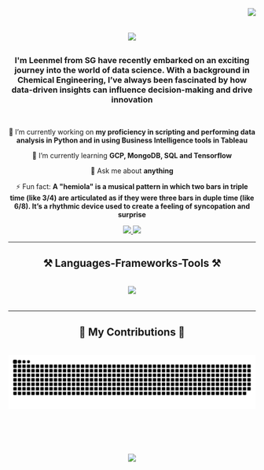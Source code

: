<img align="right" src="https://visitor-badge.laobi.icu/badge?page_id=Leenmel9000.Leenmel9000" />

<h1 align="center">
    <img src="https://readme-typing-svg.herokuapp.com/?font=Righteous&size=35&center=true&vCenter=true&width=500&height=70&duration=4000&lines=Hi+There!+👋;+I'm+Leenmel+Linde!;" />
</h1>

<h3 align="center">I'm Leenmel from SG have recently embarked on an exciting journey into the world of data science. With a background in Chemical Engineering, I’ve always been fascinated by how data-driven insights can influence decision-making and drive innovation </h3>

<br/>

<div align="center">
 
 🔭 I’m currently working on **my proficiency in scripting and performing data analysis in Python and in using Business Intelligence tools in Tableau**
 
 🌱 I’m currently learning **GCP, MongoDB, SQL and Tensorflow**

 💬 Ask me about **anything**

 ⚡ Fun fact: **A "hemiola" is a musical pattern in which two bars in triple time (like 3/4) are articulated as if they were three bars in duple time (like 6/8). It’s a rhythmic device used to create a feeling of syncopation and surprise**
 
 </div>
 
<div align="center"> 
  <a href="mailto:leenmel.al@gmail.com">
    <img src="https://img.shields.io/badge/Gmail-333333?style=for-the-badge&logo=gmail&logoColor=red" />
  </a>
  <a href="https://linkedin.com/in/leenmellinde" target="_blank">
    <img src="https://img.shields.io/badge/LinkedIn-0077B5?style=for-the-badge&logo=linkedin&logoColor=white" target="_blank" />
  </a>
</div>

 <hr/>
 
<h2 align="center">⚒️ Languages-Frameworks-Tools ⚒️</h2>
<br/>
<div align="center">
    <img src="https://skillicons.dev/icons?i=python,mongodb,mysql" /><br>
</div>

<br/>
<hr/>

<div align="center">
  <h2>🐍 My Contributions 🐍</h2>
  <br>
  <img alt="snake eating my contributions" src="https://raw.githubusercontent.com/Leenmel9000/Leenmel9000/output/github-contribution-grid-snake.svg" />
  
  <br/><br/><br/>
</div>
<h3 align="center">
    <img src="https://readme-typing-svg.herokuapp.com/?font=Righteous&size=25&center=true&vCenter=true&width=500&height=70&duration=4000&lines=Thanks+for+visiting!+✌️;+Shoot+me+a+message+on+Linkedin!;I'm+always+down+to+collab+:)">
</h3>

<br/>

